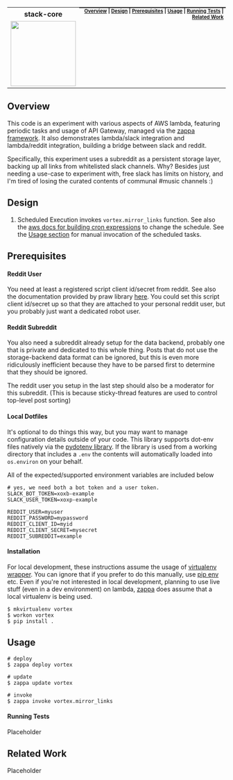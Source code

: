 <table>
  <tr><th><strong>stack-core</strong></th>
    <th style="padding:0px 5px;text-align:right;float:right;">
      <small><small>
      <a href=#overview>Overview</a> |
      <a href=#design>Design</a> |
      <a href=#prerequisites>Prerequisites</a> |
      <a href=#usage>Usage</a> |
      <a href=#running-tests>Running Tests</a> |
      <a href=#related-work>Related Work</a>
      </small><small>
    </th>
  </tr>
  <tr>
    <td width=15%><img src=img/icon.png style="width:150px"></td>
    <td>
    </td>
  </tr>
</table>

## Overview

This code is an experiment with various aspects of AWS lambda, featuring periodic tasks and usage of API Gateway, managed via the [zappa framework](https://github.com/Miserlou/Zappa).  It also demonstrates lambda/slack integration and lambda/reddit integration, building a bridge between slack and reddit.

Specifically, this experiment uses a subreddit as a persistent storage layer, backing up all links from whitelisted slack channels.  Why?  Besides just needing a use-case to experiment with, free slack has limits on history, and I'm tired of losing the curated contents of communal #music channels :)

## Design

1. Scheduled Execution invokes `vortex.mirror_links` function.  See also the [aws docs for building cron expressions]( https://docs.aws.amazon.com/systems-manager/latest/userguide/reference-cron-and-rate-expressions.html
) to change the schedule.  See the [Usage section](#usage) for manual invocation of the scheduled tasks.

## Prerequisites

#### Reddit User

You need at least a registered script client id/secret from reddit.  See also the documentation provided by praw library [here](https://praw.readthedocs.io/en/latest/getting_started/authentication.html#script-application).  You could set this script client id/secret up so that they are attached to your personal reddit user, but you probably just want a dedicated robot user.

#### Reddit Subreddit  

You also need a subreddit already setup for the data backend, probably one that is private and dedicated to this whole thing.  Posts that do not use the storage-backend data format can be ignored, but this is even more ridiculously inefficient because they have to be parsed first to determine that they should be ignored.

The reddit user you setup in the last step should also be a moderator for this subreddit.  (This is because sticky-thread features are used to control top-level post sorting)

#### Local Dotfiles

It's optional to do things this way, but you may want to manage configuration details outside of your code.  This library supports dot-env files natively via the [pydotenv library](#).  If the library is used from a working directory that includes a `.env` the contents will automatically loaded into `os.environ` on your behalf.  

All of the expected/supported environment variables are included below

```
# yes, we need both a bot token and a user token.
SLACK_BOT_TOKEN=xoxb-example
SLACK_USER_TOKEN=xoxp-example

REDDIT_USER=myuser
REDDIT_PASSWORD=mypassword
REDDIT_CLIENT_ID=myid
REDDIT_CLIENT_SECRET=mysecret
REDDIT_SUBREDDIT=example
```

#### Installation

For local development, these instructions assume the usage of [virtualenv wrapper](#).  You can ignore that if you prefer to do this manually, use [pip env](#) etc.  Even if you're not interested in local development, planning to use live stuff (even in a dev environment) on lambda, [zappa](#) does assume that a local virtualenv is being used.

```
$ mkvirtualenv vortex
$ workon vortex
$ pip install .
````

## Usage

```
# deploy
$ zappa deploy vortex

# update
$ zappa update vortex

# invoke
$ zappa invoke vortex.mirror_links
```

#### Running Tests

Placeholder

## Related Work

Placeholder
